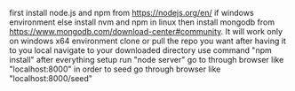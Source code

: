 first install node.js and npm from https://nodejs.org/en/ if windows environment else install nvm and npm in linux
then install mongodb from https://www.mongodb.com/download-center#community. It will work only on windows x64 environment
clone or pull the repo you want
after having it to you local navigate to your downloaded directory
use command "npm install"
after everything setup run "node server"
go to through browser like "localhost:8000"
in order to seed go through browser like "localhost:8000/seed"
